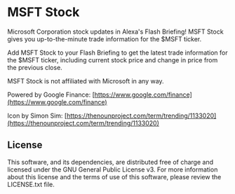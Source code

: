 # MSFT Stock

Microsoft Corporation stock updates in Alexa's Flash Briefing! MSFT Stock gives you up-to-the-minute trade information for the $MSFT ticker.

Add MSFT Stock to your Flash Briefing to get the latest trade information for the $MSFT ticker, including current stock price and change in price from the previous close.

MSFT Stock is not affiliated with Microsoft in any way.

Powered by Google Finance: [https://www.google.com/finance](https://www.google.com/finance)

Icon by Simon Sim: [https://thenounproject.com/term/trending/1133020](https://thenounproject.com/term/trending/1133020)

## License

This software, and its dependencies, are distributed free of charge and licensed under the GNU General Public License v3. For more information about this license and the terms of use of this software, please review the LICENSE.txt file.
